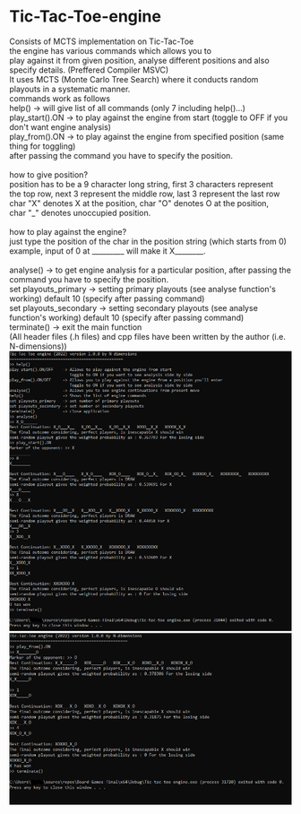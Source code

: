 # Tic-Tac-Toe-engine
Consists of MCTS implementation on Tic-Tac-Toe <br/>
the engine has various commands which allows you to <br/>
play against it from given position, analyse different positions and also specify details. (Preffered Compiler MSVC) <br/>
It uses MCTS (Monte Carlo Tree Search) where it conducts random playouts in a systematic manner. <br/>
commands work as follows <br/>
help()                 -> will give list of all commands (only 7 including help()...) <br/>
play_start().ON        -> to play against the engine from start (toggle to OFF if you don't want engine analysis) <br/>
play_from().ON         -> to play against the engine from specified position (same thing for toggling) <br/>
                          after passing the command you have to specify the position. <br/> <br/>
how to give position? <br/>
position has to be a 9 character long string, first 3 characters represent <br/>
the top row, next 3 represent the middle row, last 3 represent the last row <br/>
char "X" denotes X at the position, char "O" denotes O at the position, <br/>
char "_" denotes unoccupied position. <br/> <br/>
how to play against the engine? <br/>
just type the position of the char in the position string (which starts from 0) <br/>
example, input of 0 at _________ will make it X________. <br/> <br/>
analyse()              -> to get engine analysis for a particular position, after passing the command you have to specify the position.<br/>
set playouts_primary   -> setting primary playouts (see analyse function's working) default 10 (specify after passing command) <br/>
set playouts_secondary -> setting secondary playouts (see analyse function's working) default 10 (specify after passing command) <br/>
terminate()            -> exit the main function <br/>
(All header files (.h files) and cpp files have been written by the author (i.e. N-dimensions)) <br/>
![tic-tac-toe_output_1](https://github.com/N-dimensions/board-game-engines/blob/main/Tic-tac-toe-engine_output_1(2).PNG)
![tic-tac-toe_output_2](https://github.com/N-dimensions/board-game-engines/blob/main/Tic-tac-toe-engine_output_2(2).PNG)

